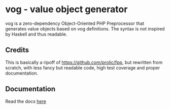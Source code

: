 # vog - value object generator

vog is a zero-dependency Object-Oriented PHP Preprocessor that generates value objects based on vog definitions. 
The syntax is not inspired by Haskell and thus readable. 

## Credits

This is basically a ripoff of https://github.com/prolic/fpp, but rewritten from scratch, with less fancy
but readable code, high test coverage and proper documentation.

## Documentation

Read the docs [here](https://marvinwank.github.io/vog/)